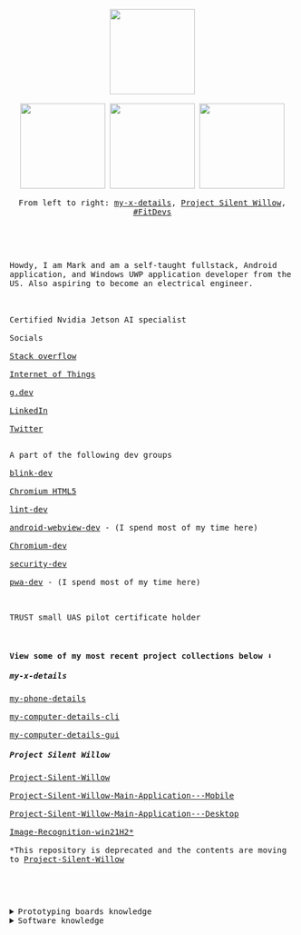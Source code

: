 <kbd>
<p align="center">
<a href="https://324hz.dev/"><img src="https://user-images.githubusercontent.com/92825997/195960427-6c16477d-bbc7-4f28-a264-0e2614266c49.png" width="150"/></a><br><br>
<a href="https://github.com/stars/win21H2/lists/my-x-details"><img src="https://user-images.githubusercontent.com/92825997/195734469-fd73b7ff-951a-4095-b59a-99b692a2a8ba.png" width="150"/></a>
<a href="https://github.com/stars/win21H2/lists/project-silent-willow"><img src="https://user-images.githubusercontent.com/92825997/195734501-5d8fcb99-fd95-46bd-987f-cd71f425e52b.png" width="150"/></a>
<a href="https://github.com/FitDevs-withKat"><img src="https://user-images.githubusercontent.com/92825997/195959293-a02e7dca-014f-4de7-9bd7-32200005276c.png" width="150"/></a>
</p>
<p align="center">From left to right: <a href="https://github.com/stars/win21H2/lists/my-x-details">my-x-details</a>, <a href="https://github.com/stars/win21H2/lists/project-silent-willow">Project Silent Willow</a>, <a href="https://github.com/FitDevs-withKat">#FitDevs</a><br><br></p>
<br>
<br>
<br>
Howdy, I am Mark and am a self-taught fullstack, Android application, and Windows UWP application developer from the US. Also aspiring to become an electrical engineer.<br><br><br><br>
Certified Nvidia Jetson AI specialist
<br><br>
Socials<br><br>
<a href="https://stackoverflow.com/users/19235706/324hz">Stack overflow</a><br><br>
<a href="https://iot.stackexchange.com/users/17149/324hz">Internet of Things</a><br><br>
<a href="https://g.dev/324hz">g.dev</a><br><br>
<a href="https://www.linkedin.com/in/mark-pushisnky/">LinkedIn</a><br><br>
<a href="https://twitter.com/win21H2">Twitter</a><br><br>


A part of the following dev groups<br><br>
<a href="https://groups.google.com/a/chromium.org/g/blink-dev">blink-dev</a><br><br>
<a href="https://groups.google.com/a/chromium.org/g/chromium-html5">Chromium HTML5</a><br><br>
<a href="https://groups.google.com/g/lint-dev">lint-dev</a><br><br>
<a href="https://groups.google.com/a/chromium.org/g/android-webview-dev">android-webview-dev</a> - (I spend most of my time here)<br><br>
<a href="https://groups.google.com/a/chromium.org/g/chromium-dev">Chromium-dev</a><br><br>
<a href="https://groups.google.com/a/chromium.org/g/security-dev">security-dev</a><br><br>
<a href="https://groups.google.com/a/chromium.org/g/pwa-dev">pwa-dev</a> - (I spend most of my time here)<br><br><br>

TRUST small UAS pilot certificate holder<br><br><br>

#### View some of my most recent project collections below ⬇️
##### my-x-details
<a href="https://github.com/win21H2/my-phone-details">my-phone-details</a><br><br>
<a href="https://github.com/win21H2/my-computer-details-cli">my-computer-details-cli</a><br><br>
<a href="https://github.com/win21H2/my-computer-details-gui">my-computer-details-gui</a><br>
##### Project Silent Willow
<a href="https://github.com/win21H2/Project-Silent-Willow">Project-Silent-Willow</a><br><br>
<a href="https://github.com/win21H2/Project-Silent-Willow-Main-Application---Mobile">Project-Silent-Willow-Main-Application---Mobile</a><br><br>
<a href="https://github.com/win21H2/Project-Silent-Willow-Main-Application---Desktop-CLI">Project-Silent-Willow-Main-Application---Desktop</a><br><br>
<a href="https://github.com/win21H2/Image-Recognition-win21H2">Image-Recognition-win21H2*</a><br><br>
*This repository is deprecated and the contents are moving to <a href="https://github.com/win21H2/Project-Silent-Willow">Project-Silent-Willow</a>

<br><br><br>
<details>
<summary>Prototyping boards knowledge</summary>
<br>
AI:<br>
 - Nvidia Jetson Nano<br><br>
 - Google Coral<br><br>
DIY/Development<br>
 - Arduino Uno<br><br>
 - Arduino Uno Mini<br><br>
 - Arudino Pro Mini<br><br>
 - Arduino Pro Micro<br><br>
 - Arduino Mega 2560<br><br>
 - Arduino Leonardo<br><br>
Wifi Enabled<br>
 - ESP32 devkitC<br><br>
 - ESP32 Camera Module<br><br>
SBCs<br>
 - Raspberry pi Pico<br><br>
 - Raspberry pi Zero 2W<br><br>
 - Lattepanda Alpha (I forgot the model number)<br><br>
 - Intel Edison<br><br>
</details>

<details>
<summary>Software knowledge</summary>
<br>
Code Development<br>
 - Visual Studio 2022<br><br>
 - Visual Studio Code<br><br>
 - Android Studio<br><br><br>
 - Github Desktop<br><br>
 - Arduino IDE (1.8.9 & 2.0.0)<br><br>
 - Mu Editor<br><br>
 - Mircosoft Power Automate<br><br>
 - Firebase<br><br>
 - Docker Desktop<br><br>
 - WatchFaceStudio<br><br>
Designing/CAD/CAM<br>
 - KiCAD<br><br>
 - OpenSim<br><br>
 - Fusion 360<br><br>
 - Blender<br><br>
 - Structural Bridge Design 2022 (Autodesk)<br><br>
 - Flashprint<br><br>
 - 2D Design<br><br>
 - Vernier Graphical Analysys<br><br>
 - Ultimaker Cura<br><br>
</details>
